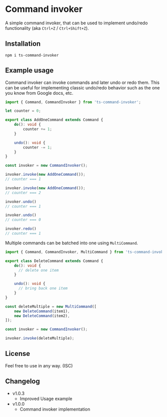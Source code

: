 # Command invoker

A simple command invoker, that can be used to implement undo/redo functionality (aka `Ctrl+Z` / `Ctrl+Shift+Z`).

## Installation

```npm i ts-command-invoker```

## Example usage

Command invoker can invoke commands and later undo or redo them. This can be useful for implementing classic undo/redo behavior such as the one you know from Google docs, etc.

```ts
import { Command, CommandInvoker } from 'ts-command-invoker';

let counter = 0;

export class AddOneCommand extends Command {
    do(): void {
        counter += 1;
    }

    undo(): void {
        counter -= 1;
    }
}

const invoker = new CommandInvoker();

invoker.invoke(new AddOneCommand());
// counter === 1

invoker.invoke(new AddOneCommand());
// counter === 2

invoker.undo()
// counter === 1

invoker.undo()
// counter === 0

invoker.redo()
// counter === 1
```

Multiple commands can be batched into one using `MultiCommand`.

```ts
import { Command, CommandInvoker, MultiCommand } from 'ts-command-invoker';

export class DeleteCommand extends Command {
    do(): void {
      // delete one item
    }

    undo(): void {
      // bring back one item
    }
}

const deleteMultiple = new MultiCommand([
    new DeleteCommand(item1),
    new DeleteCommand(item2),
]);

const invoker = new CommandInvoker();

invoker.invoke(deleteMultiple);
```

## License

Feel free to use in any way. (ISC)

## Changelog

- v1.0.3
  - Improved Usage example
- v1.0.0
  - Command invoker implementation
